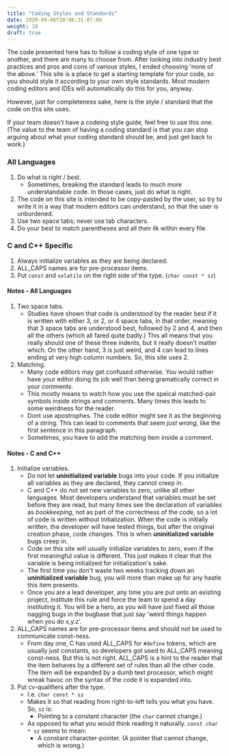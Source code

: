 ```yaml
---
title: "Coding Styles and Standards"
date: 2020-09-06T20:06:31-07:00
weight: 10
draft: true
---
```


The code presented here has to follow a coding style of one type or another, and there
are many to choose from. After looking into industry best practices and pros and cons
of various styles, I ended choosing 'none of the above.' This site is a place to get a
starting template for your code, so you should style it according to your own style
standards. Most modern coding editors and IDEs will automatically do this for you, anyway.

However, just for completeness sake, here is the style / standard that the code on this
site uses.

If your team doesn't have a codeing style guide, feel free to use this one. (The value to
the team of having a coding standard is that you can stop arguing about what your coding
standard should be, and just get back to work.)

### All Languages

1. Do what is right / best.
   * Sometimes, breaking the standard leads to much more understandable code. In those
     cases, just do what is right.
1. The code on this site is intended to be copy-pasted by the user, so try to write
   it in a way that modern editors can understand, so that the user is unburdened.
1. Use two space tabs; never use tab characters.
1. Do your best to match parentheses and all their ilk within every file.

### C and C++ Specific

1. Always initialize variables as they are being declared.
1. ALL_CAPS names are for pre-processor items.
1. Put `const` and `volatile` on the right side of the type. (`char const * sz`)

#### Notes - All Languages

1. Two space tabs.
   * Studies have shown that code is understood by the reader best if it is written with
   either 3, or 2, or 4 space tabs, in that order, meaning that 3 space tabs are understood
   best, followed by 2 and 4, and then all the others (which all fared quite badly.)  This all
   means that you really should one of these three indents, but it really doesn't matter
   which. On the other hand, 3 is just weird, and 4 can lead to lines ending at very high column
   numbers. So, this site uses 2.
1. Matching.
   * Many code editors may get confused otherwise. You would rather have your editor doing
     its job well than being gramatically correct in your comments.
   * This mostly means to watch how you use the speical matched-pair symbols inside strings
     and comments. Many times this leads to some weirdness for the reader.
   * Dont use apostrophes. The code editor might see it as the beginning of a string. This can
     lead to comments that seem _just wrong_, like the first sentence in this paragraph.
   * Sometimes, you have to add the matching item inside a comment.

#### Notes - C and C++

1. Initialize variables.
   * Do not let **uninitialized variable** bugs into your code. If you initialize all variables
     as they are declared, they cannot creep in.
   * C and C++ do not set new variables to zero, unlike all other languages. Most developers
     understand that variables must be set before they are read, but many times see the
     declaration of variables as _bookkeeping_, not as part of the correctness of the code,
     so a lot of code is written without initialization. When the code is initially written,
     the developer will have tested things, but after the original creation phase, code
     changes. This is when **uninitialized variable** bugs creep in.
   * Code on this site will usually initialize variables to zero, even if the first meaningful
     value is different. This just makes it clear that the variable is being initialized for
     initialization's sake.
   * The first time you don't waste two weeks tracking down an **uninitialized variable** bug,
     you will more than make up for any hastle this item presents.
   * Once you are a lead developer, any time you are put onto an existing project, institute
     this rule and force the team to spend a day instituting it. You will be a hero, as you
     will have just fixed all those nagging bugs in the bugbase that just say 'weird things
     happen when you do x,y.z'.
1. ALL_CAPS names are for pre-processor items and should not be used to communicate const-ness.
   * From day one, C has used ALL_CAPS for `#define` tokens, which are usually just constants,
     so developers got used to ALL_CAPS meaning const-ness. But this is not right. ALL_CAPS is
     a hint to the reader that the item behaves by a different set of rules than all the other
     code. The item will be expanded by a dumb text processor, which might wreak havoc on the
     syntax of the code it is expanded into.
1. Put cv-qualifiers after the type.
   * I.e. `char const * sz`
   * Makes it so that reading from right-to-left tells you what you have. So, `sz` is:
     * Pointing to a constant character (the `char` cannot change.)
   * As opposed to what you would think reading it naturally. `const char * sz` seems to mean:
     * A constant character-pointer. (A pointer that cannot change, which is wrong.)

